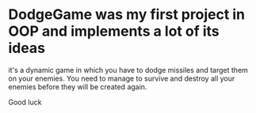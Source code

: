 # DodgeGame was my first project in OOP and implements a lot of its ideas
it's a dynamic game in which you have to dodge missiles and target them on your enemies. You need to manage to survive and destroy all your enemies before they
will be created again. 

Good luck
